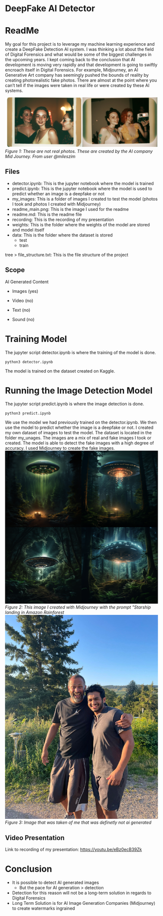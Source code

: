 # DeepFake AI Detector
# ReadMe

My goal for this project is to leverage my machine learning experience and create a DeepFake Detection AI system. I was thinking a lot about the field of Digital Forensics and what would be some of the biggest challenges in the upcoming years. I kept coming back to the conclusion that AI development is moving very rapidly and that development is going to swiftly encroach itself in Digital Forensics. For example, Midjourney, an AI Generative Art company has seemingly pushed the bounds of reality by creating photorealistic fake photos. There are almost at the point where you can’t tell if the images were taken in real life or were created by these AI systems.

![fake image generated by Midjourney](my_images/readme_main.png)
*Figure 1: These are not real photos. These are created by the AI company Mid Journey. From user @mileszim*

## Files
- detector.ipynb: This is the jupyter notebook where the model is trained
- predict.ipynb: This is the jupyter notebook where the model is used to predict whether an image is a deepfake or not
- my_images: This is a folder of images I created to test the model (photos I took and photos I created with Midjourney)
- readme_main.png: This is the image I used for the readme
- readme.md: This is the readme file
- recording: This is the recording of my presentation
- weights: This is the folder where the weights of the model are stored and model itself
- data: This is the folder where the dataset is stored
  - test 
  - train

tree > file_structure.txt: This is the file structure of the project

## Scope 
AI Generated Content

- Images (yes)

- Video (no)

- Text (no)

- Sound (no)


# Training Model
The jupyter script detector.ipynb is where the training of the model is done.
```
python3 detector.ipynb
```
The model is trained on the dataset created on Kaggle. 

# Running the Image Detection Model
The jupyter script predict.ipynb is where the image detection is done.
```
python3 predict.ipynb
```
We use the model we had previously trained on the detector.ipynb. We then use the model to predict whether the image is a deepfake or not. I created my own dataset of images to test the model. The dataset is located in the folder my_unages. The images are a mix of real and fake images I took or created. The model is able to detect the fake images with a high degree of accuracy. I used Midjourney to create the fake images.
![fake image generated by Midjourney with my prompt](my_images/starship.png)
*Figure 2: This image I created with Midjourney with the prompt "Starship landing in Amazon Rainforest*
![image of me to test](my_images/test.jpg)
*Figure 3: Image that was taken of me that was definetly not ai generated*



## Video Presentation
Link to recording of my presentation: https://youtu.be/eBz0ecB39Zk

# Conclusion
- It is possible to detect AI generated images
    - But the pace for AI generation > detection
- Detection for this reason will not be a long-term solution in
regards to Digital Forensics
- Long Term Solution is for AI Image Generation Companies (Midjourney) to create watermarks ingrained
